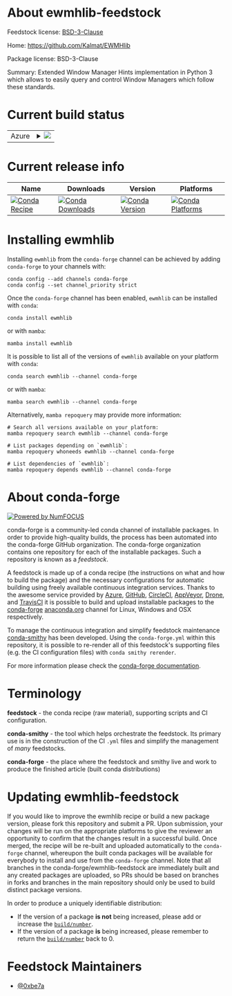 About ewmhlib-feedstock
=======================

Feedstock license: [BSD-3-Clause](https://github.com/conda-forge/ewmhlib-feedstock/blob/main/LICENSE.txt)

Home: https://github.com/Kalmat/EWMHlib

Package license: BSD-3-Clause

Summary: Extended Window Manager Hints implementation in Python 3 which allows to easily query and control Window Managers which follow these standards.

Current build status
====================


<table>
    
  <tr>
    <td>Azure</td>
    <td>
      <details>
        <summary>
          <a href="https://dev.azure.com/conda-forge/feedstock-builds/_build/latest?definitionId=22182&branchName=main">
            <img src="https://dev.azure.com/conda-forge/feedstock-builds/_apis/build/status/ewmhlib-feedstock?branchName=main">
          </a>
        </summary>
        <table>
          <thead><tr><th>Variant</th><th>Status</th></tr></thead>
          <tbody><tr>
              <td>linux_64_python3.10.____cpython</td>
              <td>
                <a href="https://dev.azure.com/conda-forge/feedstock-builds/_build/latest?definitionId=22182&branchName=main">
                  <img src="https://dev.azure.com/conda-forge/feedstock-builds/_apis/build/status/ewmhlib-feedstock?branchName=main&jobName=linux&configuration=linux%20linux_64_python3.10.____cpython" alt="variant">
                </a>
              </td>
            </tr><tr>
              <td>linux_64_python3.11.____cpython</td>
              <td>
                <a href="https://dev.azure.com/conda-forge/feedstock-builds/_build/latest?definitionId=22182&branchName=main">
                  <img src="https://dev.azure.com/conda-forge/feedstock-builds/_apis/build/status/ewmhlib-feedstock?branchName=main&jobName=linux&configuration=linux%20linux_64_python3.11.____cpython" alt="variant">
                </a>
              </td>
            </tr><tr>
              <td>linux_64_python3.8.____cpython</td>
              <td>
                <a href="https://dev.azure.com/conda-forge/feedstock-builds/_build/latest?definitionId=22182&branchName=main">
                  <img src="https://dev.azure.com/conda-forge/feedstock-builds/_apis/build/status/ewmhlib-feedstock?branchName=main&jobName=linux&configuration=linux%20linux_64_python3.8.____cpython" alt="variant">
                </a>
              </td>
            </tr><tr>
              <td>linux_64_python3.9.____cpython</td>
              <td>
                <a href="https://dev.azure.com/conda-forge/feedstock-builds/_build/latest?definitionId=22182&branchName=main">
                  <img src="https://dev.azure.com/conda-forge/feedstock-builds/_apis/build/status/ewmhlib-feedstock?branchName=main&jobName=linux&configuration=linux%20linux_64_python3.9.____cpython" alt="variant">
                </a>
              </td>
            </tr>
          </tbody>
        </table>
      </details>
    </td>
  </tr>
</table>

Current release info
====================

| Name | Downloads | Version | Platforms |
| --- | --- | --- | --- |
| [![Conda Recipe](https://img.shields.io/badge/recipe-ewmhlib-green.svg)](https://anaconda.org/conda-forge/ewmhlib) | [![Conda Downloads](https://img.shields.io/conda/dn/conda-forge/ewmhlib.svg)](https://anaconda.org/conda-forge/ewmhlib) | [![Conda Version](https://img.shields.io/conda/vn/conda-forge/ewmhlib.svg)](https://anaconda.org/conda-forge/ewmhlib) | [![Conda Platforms](https://img.shields.io/conda/pn/conda-forge/ewmhlib.svg)](https://anaconda.org/conda-forge/ewmhlib) |

Installing ewmhlib
==================

Installing `ewmhlib` from the `conda-forge` channel can be achieved by adding `conda-forge` to your channels with:

```
conda config --add channels conda-forge
conda config --set channel_priority strict
```

Once the `conda-forge` channel has been enabled, `ewmhlib` can be installed with `conda`:

```
conda install ewmhlib
```

or with `mamba`:

```
mamba install ewmhlib
```

It is possible to list all of the versions of `ewmhlib` available on your platform with `conda`:

```
conda search ewmhlib --channel conda-forge
```

or with `mamba`:

```
mamba search ewmhlib --channel conda-forge
```

Alternatively, `mamba repoquery` may provide more information:

```
# Search all versions available on your platform:
mamba repoquery search ewmhlib --channel conda-forge

# List packages depending on `ewmhlib`:
mamba repoquery whoneeds ewmhlib --channel conda-forge

# List dependencies of `ewmhlib`:
mamba repoquery depends ewmhlib --channel conda-forge
```


About conda-forge
=================

[![Powered by
NumFOCUS](https://img.shields.io/badge/powered%20by-NumFOCUS-orange.svg?style=flat&colorA=E1523D&colorB=007D8A)](https://numfocus.org)

conda-forge is a community-led conda channel of installable packages.
In order to provide high-quality builds, the process has been automated into the
conda-forge GitHub organization. The conda-forge organization contains one repository
for each of the installable packages. Such a repository is known as a *feedstock*.

A feedstock is made up of a conda recipe (the instructions on what and how to build
the package) and the necessary configurations for automatic building using freely
available continuous integration services. Thanks to the awesome service provided by
[Azure](https://azure.microsoft.com/en-us/services/devops/), [GitHub](https://github.com/),
[CircleCI](https://circleci.com/), [AppVeyor](https://www.appveyor.com/),
[Drone](https://cloud.drone.io/welcome), and [TravisCI](https://travis-ci.com/)
it is possible to build and upload installable packages to the
[conda-forge](https://anaconda.org/conda-forge) [anaconda.org](https://anaconda.org/)
channel for Linux, Windows and OSX respectively.

To manage the continuous integration and simplify feedstock maintenance
[conda-smithy](https://github.com/conda-forge/conda-smithy) has been developed.
Using the ``conda-forge.yml`` within this repository, it is possible to re-render all of
this feedstock's supporting files (e.g. the CI configuration files) with ``conda smithy rerender``.

For more information please check the [conda-forge documentation](https://conda-forge.org/docs/).

Terminology
===========

**feedstock** - the conda recipe (raw material), supporting scripts and CI configuration.

**conda-smithy** - the tool which helps orchestrate the feedstock.
                   Its primary use is in the construction of the CI ``.yml`` files
                   and simplify the management of *many* feedstocks.

**conda-forge** - the place where the feedstock and smithy live and work to
                  produce the finished article (built conda distributions)


Updating ewmhlib-feedstock
==========================

If you would like to improve the ewmhlib recipe or build a new
package version, please fork this repository and submit a PR. Upon submission,
your changes will be run on the appropriate platforms to give the reviewer an
opportunity to confirm that the changes result in a successful build. Once
merged, the recipe will be re-built and uploaded automatically to the
`conda-forge` channel, whereupon the built conda packages will be available for
everybody to install and use from the `conda-forge` channel.
Note that all branches in the conda-forge/ewmhlib-feedstock are
immediately built and any created packages are uploaded, so PRs should be based
on branches in forks and branches in the main repository should only be used to
build distinct package versions.

In order to produce a uniquely identifiable distribution:
 * If the version of a package **is not** being increased, please add or increase
   the [``build/number``](https://docs.conda.io/projects/conda-build/en/latest/resources/define-metadata.html#build-number-and-string).
 * If the version of a package **is** being increased, please remember to return
   the [``build/number``](https://docs.conda.io/projects/conda-build/en/latest/resources/define-metadata.html#build-number-and-string)
   back to 0.

Feedstock Maintainers
=====================

* [@0xbe7a](https://github.com/0xbe7a/)

